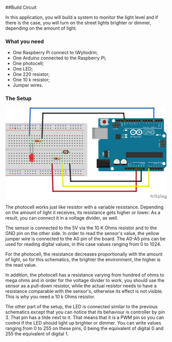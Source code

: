
##Build Circuit

In this application, you will build a system to monitor the light level and if there is the case, you will turn on the street lights brighter or dimmer, depending on the amount of light.



### What you need



*   <div class="li">One Raspberry Pi connect to \Wyliodrin;</div>

*   <div class="li">One Arduino connected to the Raspberry Pi;</div>

*   <div class="li">One photocell;</div>

*   <div class="li">One LED;</div>

*   <div class="li">One 220 <span class="MathJax_Preview" style="color: inherit; display: none;"></span><span tabindex="0" class="MathJax" id="MathJax-Element-1-Frame" role="presentation" style="position: relative;" data-mathml='<math xmlns="http://www.w3.org/1998/Math/MathML"><nobr aria-hidden="true"><span class="math" id="MathJax-Span-1" style="width: 0.92em; display: inline-block;"><span style="width: 0.73em; height: 0px; font-size: 126%; display: inline-block; position: relative;"><span style="left: 0em; top: -2.27em; position: absolute; clip: rect(1.38em, 1000.69em, 2.45em, -1000em);"><span class="mrow" id="MathJax-Span-2"><span class="mi" id="MathJax-Span-3" style="font-family: MathJax_Main;">Ω</span></span><span style="width: 0px; height: 2.27em; display: inline-block;"></span></span></span><span style="width: 0px; height: 1.04em; overflow: hidden; vertical-align: -0.07em; border-left-color: currentColor; border-left-width: 0px; border-left-style: solid; display: inline-block;"></span></span></nobr><span class="MJX_Assistive_MathML" role="presentation"><math xmlns="http://www.w3.org/1998/Math/MathML"><mi mathvariant="normal">Ω</mi></math></span><mi mathvariant="normal">&amp;#x03A9;</mi></math>'></span><script id="MathJax-Element-1" type="math/tex">\Omega</script> resistor;</div>

*   <div class="li">One 10 k<span class="MathJax_Preview" style="color: inherit; display: none;"></span><span tabindex="0" class="MathJax" id="MathJax-Element-2-Frame" role="presentation" style="position: relative;" data-mathml='<math xmlns="http://www.w3.org/1998/Math/MathML"><nobr aria-hidden="true"><span class="math" id="MathJax-Span-4" style="width: 0.92em; display: inline-block;"><span style="width: 0.73em; height: 0px; font-size: 126%; display: inline-block; position: relative;"><span style="left: 0em; top: -2.27em; position: absolute; clip: rect(1.38em, 1000.69em, 2.45em, -1000em);"><span class="mrow" id="MathJax-Span-5"><span class="mi" id="MathJax-Span-6" style="font-family: MathJax_Main;">Ω</span></span><span style="width: 0px; height: 2.27em; display: inline-block;"></span></span></span><span style="width: 0px; height: 1.04em; overflow: hidden; vertical-align: -0.07em; border-left-color: currentColor; border-left-width: 0px; border-left-style: solid; display: inline-block;"></span></span></nobr><span class="MJX_Assistive_MathML" role="presentation"><math xmlns="http://www.w3.org/1998/Math/MathML"><mi mathvariant="normal">Ω</mi></math></span><mi mathvariant="normal">&amp;#x03A9;</mi></math>'></span><script id="MathJax-Element-2" type="math/tex">\Omega</script> resistor;</div>

*   <div class="li">Jumper wires.</div>

</div>

### The Setup

<div class="level3">

![](./img/light_sensor_schematics.png)

The photocell works just like resistor with a variable resistance. Depending on the amount of light it receives, its resistance gets higher or lower. As a result, you can connect it in a voltage divider, as well.

The sensor is connected to the 5V via the 10 K Ohms resistor and to the GND pin on the other side. In order to read the sensor's value, the yellow jumper wire is connected to the A0 pin of the board. The A0-A5 pins can be used for reading digital values, in this case values ranging from 0 to 1024\.

For the photocell, the resistance decreases proportionally with the amount of light, so for this schematics, the brighter the environment, the higher is the read value.

In addition, the photocell has a resistance varying from hundred of ohms to mega ohms and in order for the voltage divider to work, you should use the sensor as a pull-down resistor, while the actual resistor needs to have a resistance comparable with the sensor's, otherwise its effect is not visible. This is why you need a 10 k Ohms resistor.

The other part of the setup, the LED is connected similar to the previous schematics except that you can notice that its behaviour is controller by pin 3\. That pin has a tilde next to it. That means that it is a PWM pin so you can control if the LED should light up brighter or dimmer. You can write values ranging from 0 to 255 on these pins, 0 being the equivalent of digital 0 and 255 the equivalent of digital 1\.

</div>
